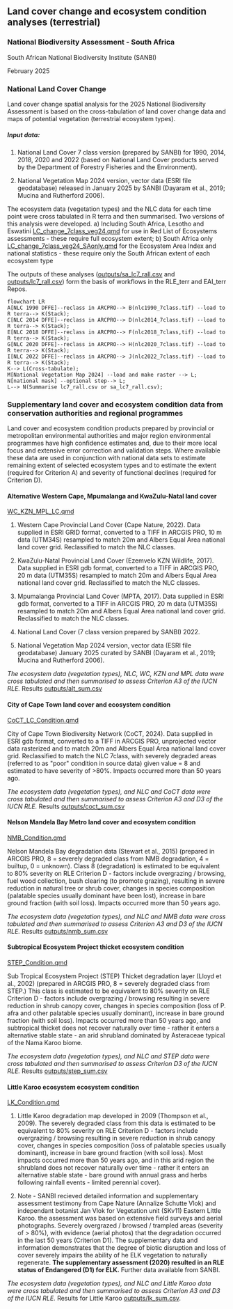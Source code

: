 ## Land cover change and ecosystem condition analyses (terrestrial)

### National Biodiversity Assessment - South Africa

South African National Biodiversity Institute (SANBI)

February 2025

### National Land Cover Change

Land cover change spatial analysis for the 2025 National Biodiversity Assessment is based on the cross-tabulation of land cover change data and maps of potential vegetation (terrestrial ecosystem types).

##### Input data:

1.  National Land Cover 7 class version (prepared by SANBI) for 1990, 2014, 2018, 2020 and 2022 (based on National Land Cover products served by the Department of Forestry Fisheries and the Environment).

2.  National Vegetation Map 2024 version, vector data (ESRI file geodatabase) released in January 2025 by SANBI (Dayaram et al., 2019; Mucina and Rutherford 2006).

The ecosystem data (vegetation types) and the NLC data for each time point were cross tabulated in R terra and then summarised. Two versions of this analysis were developed. a) Including South Africa, Lesotho and Eswatini [LC_change_7class_veg24.qmd](LC_change_7class_veg24.qmd) for use in Red List of Ecosystems assessments - these require full ecosystem extent; b) South Africa only [LC_change_7class_veg24_SAonly.qmd](LC_change_7class_veg24_SAonly.qmd) for the Ecosystem Area Index and national statistics - these require only the South African extent of each ecosystem type

The outputs of these analyses ([outputs/sa_lc7_rall.csv](outputs/sa_lc7_rall.csv) and [outputs/lc7_rall.csv](outputs/lc7_rall.csv)) form the basis of workflows in the RLE_terr and EAI_terr Repos.

``` mermaid
flowchart LR
A[NLC 1990 DFFE]--reclass in ARCPRO--> B(nlc1990_7class.tif) --load to R terra--> K(Stack); 
C[NLC 2014 DFFE]--reclass in ARCPRO--> D(nlc2014_7class.tif) --load to R terra--> K(Stack); 
E[NLC 2018 DFFE]--reclass in ARCPRO--> F(nlc2018_7class,tif) --load to R terra--> K(Stack);
G[NLC 2020 DFFE]--reclass in ARCPRO--> H(nlc2020_7class.tif) --load to R terra--> K(Stack);
I[NLC 2022 DFFE]--reclass in ARCPRO--> J(nlc2022_7class.tif) --load to R terra--> K(Stack);
K--> L(Cross-tabulate);
M[National Vegetation Map 2024] --load and make raster --> L;
N[national mask] --optional step--> L;
L--> N(Summarise lc7_rall.csv or sa_lc7_rall.csv);
```

### Supplementary land cover and ecosystem condition data from conservation authorities and regional programmes

Land cover and ecosystem condition products prepared by provincial or metropolitan environmental authorities and major region environmental programmes have high confidence estimates and, due to their more local focus and extensive error correction and validation steps. Where available these data are used in conjunction with national data sets to estimate remaining extent of selected ecosystem types and to estimate the extent (required for Criterion A) and severity of functional declines (required for Criterion D).

#### Alternative Western Cape, Mpumalanga and KwaZulu-Natal land cover

[WC_KZN_MPL_LC.qmd](WC_KZN_MPL_LC.qmd)

1.  Western Cape Provincial Land Cover (Cape Nature, 2022). Data supplied in ESRI GRID format, converted to a TIFF in ARCGIS PRO, 10 m data (UTM34S) resampled to match 20m and Albers Equal Area national land cover grid. Reclassified to match the NLC classes.

2.  KwaZulu-Natal Provincial Land Cover (Ezemvelo KZN Wildlife, 2017). Data supplied in ESRI gdb format, converted to a TIFF in ARCGIS PRO, 20 m data (UTM35S) resampled to match 20m and Albers Equal Area national land cover grid. Reclassified to match the NLC classes.

3.  Mpumalanga Provincial Land Cover (MPTA, 2017). Data supplied in ESRI gdb format, converted to a TIFF in ARCGIS PRO, 20 m data (UTM35S) resampled to match 20m and Albers Equal Area national land cover grid. Reclassified to match the NLC classes.

4.  National Land Cover (7 class version prepared by SANBI) 2022.

5.  National Vegetation Map 2024 version, vector data (ESRI file geodatabase) January 2025 curated by SANBI (Dayaram et al., 2019; Mucina and Rutherford 2006).

*The ecosystem data (vegetation types), NLC, WC, KZN and MPL data were cross tabulated and then summarised to assess Criterion A3 of the IUCN RLE.* Results [outputs/alt_sum.csv](outputs/alt_sum.csv)

#### City of Cape Town land cover and ecosystem condition

[CoCT_LC_Condition.qmd](CoCT_LC_Condition.qmd)

City of Cape Town Biodiversity Network (CoCT, 2024). Data supplied in ESRI gdb format, converted to a TIFF in ARCGIS PRO, unprojected vector data rasterized and to match 20m and Albers Equal Area national land cover grid. Reclassified to match the NLC 7class, with severely degraded areas (referred to as "poor" condition in source data) given value = 8 and estimated to have severity of \>80%. Impacts occurred more than 50 years ago.

*The ecosystem data (vegetation types), and NLC and CoCT data were cross tabulated and then summarised to assess Criterion A3 and D3 of the IUCN RLE.* Results [outputs/coct_sum.csv](outputs/coct_sum.csv)

#### Nelson Mandela Bay Metro land cover and ecosystem condition

[NMB_Condition.qmd](NMB_Condition.qmd)

Nelson Mandela Bay degradation data (Stewart et al., 2015) (prepared in ARCGIS PRO, 8 = severely degraded class from NMB degradation, 4 = builtup, 0 = unknown). Class 8 (degradation) is estimated to be equivalent to 80% severity on RLE Criterion D - factors include overgrazing / browsing, fuel wood collection, bush clearing (to promote grazing), resulting in severe reduction in natural tree or shrub cover, changes in species composition (palatable species usually dominant have been lost), increase in bare ground fraction (with soil loss). Impacts occurred more than 50 years ago.

*The ecosystem data (vegetation types), and NLC and NMB data were cross tabulated and then summarised to assess Criterion A3 and D3 of the IUCN RLE.* Results [outputs/nmb_sum.csv](outputs/nmb_sum.csv)

#### Subtropical Ecosystem Project thicket ecosystem condition

[STEP_Condition.qmd](STEP_Condition.qmd)

Sub Tropical Ecosystem Project (STEP) Thicket degradation layer (Lloyd et al., 2002) (prepared in ARCGIS PRO, 8 = severely degraded class from STEP.) This class is estimated to be equivalent to 80% severity on RLE Criterion D - factors include overgrazing / browsing resulting in severe reduction in shrub canopy cover, changes in species composition (loss of P. afra and other palatable species usually dominant), increase in bare ground fraction (with soil loss). Impacts occurred more than 50 years ago, and subtropical thicket does not recover naturally over time - rather it enters a alternative stable state - an arid shrubland dominated by Asteraceae typical of the Nama Karoo biome.

*The ecosystem data (vegetation types), and NLC and STEP data were cross tabulated and then summarised to assess Criterion D3 of the IUCN RLE.* Results [outputs/step_sum.csv](outputs/step_sum.csv)

#### Little Karoo ecosystem ecosystem condition

[LK_Condition.qmd](LK_Condition.qmd)

1.  Little Karoo degradation map developed in 2009 (Thompson et al., 2009). The severely degraded class from this data is estimated to be equivalent to 80% severity on RLE Criterion D - factors include overgrazing / browsing resulting in severe reduction in shrub canopy cover, changes in species composition (loss of palatable species usually dominant), increase in bare ground fraction (with soil loss). Most impacts occurred more than 50 years ago, and in this arid region the shrubland does not recover naturally over time - rather it enters an alternative stable state - bare ground with annual grass and herbs following rainfall events - limited perennial cover).

2.  Note - SANBI recieved detailed information and supplementary assessment testimony from Cape Nature (Annalize Schutte Vlok) and independant botanist Jan Vlok for Vegetation unit (SKv11) Eastern Little Karoo. the assessment was based on extensive field surveys and aerial photographs. Severely overgrazed / browsed / trampled areas (severity of \> 80%), with evidence (aerial photos) that the degradation occurred in the last 50 years (Criterion D1). The supplementary data and information demonstrates that the degree of biotic disruption and loss of cover severely impairs the ability of he ELK vegetation to naturally regenerate. **The supplementary assessment (2020) resulted in an RLE status of Endangered (D1) for ELK.** Further data available from SANBI.

*The ecosystem data (vegetation types), and NLC and Little Karoo data were cross tabulated and then summarised to assess Criterion A3 and D3 of the IUCN RLE.* Results for Little Karoo [outputs/lk_sum.csv](outputs/lk_sum.csv).
